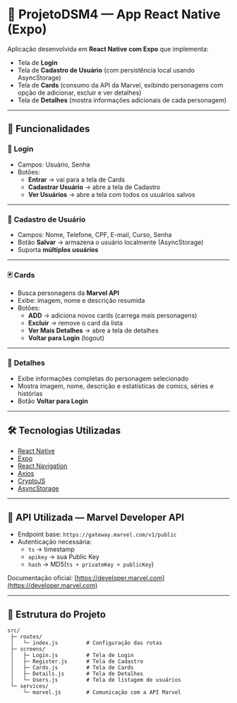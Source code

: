 # 📱 ProjetoDSM4 — App React Native (Expo)

Aplicação desenvolvida em **React Native com Expo** que implementa:

- Tela de **Login**
- Tela de **Cadastro de Usuário** (com persistência local usando AsyncStorage)
- Tela de **Cards** (consumo da API da Marvel, exibindo personagens com opção de adicionar, excluir e ver detalhes)
- Tela de **Detalhes** (mostra informações adicionais de cada personagem)

---

## 🚀 Funcionalidades

### 🔑 **Login**
- Campos: Usuário, Senha  
- Botões:  
  - **Entrar** → vai para a tela de Cards  
  - **Cadastrar Usuário** → abre a tela de Cadastro  
  - **Ver Usuários** → abre a tela com todos os usuários salvos  

---

### 📝 **Cadastro de Usuário**
- Campos: Nome, Telefone, CPF, E-mail, Curso, Senha  
- Botão **Salvar** → armazena o usuário localmente (AsyncStorage)  
- Suporta **múltiplos usuários**  

---

### 🃏 **Cards**
- Busca personagens da **Marvel API**  
- Exibe: imagem, nome e descrição resumida  
- Botões:  
  - **ADD** → adiciona novos cards (carrega mais personagens)  
  - **Excluir** → remove o card da lista  
  - **Ver Mais Detalhes** → abre a tela de detalhes  
  - **Voltar para Login** (logout)  

---

### 📖 **Detalhes**
- Exibe informações completas do personagem selecionado  
- Mostra imagem, nome, descrição e estatísticas de comics, séries e histórias  
- Botão **Voltar para Login**  

---

## 🛠️ Tecnologias Utilizadas

- [React Native](https://reactnative.dev/)  
- [Expo](https://expo.dev/)  
- [React Navigation](https://reactnavigation.org/)  
- [Axios](https://axios-http.com/)  
- [CryptoJS](https://www.npmjs.com/package/crypto-js)  
- [AsyncStorage](https://react-native-async-storage.github.io/async-storage/)  

---

## 🔗 API Utilizada — Marvel Developer API

- Endpoint base: `https://gateway.marvel.com/v1/public`  
- Autenticação necessária:  
  - `ts` → timestamp  
  - `apikey` → sua Public Key  
  - `hash` → MD5(`ts + privateKey + publicKey`)  

Documentação oficial: [https://developer.marvel.com](https://developer.marvel.com)

---

## 📂 Estrutura do Projeto

```
src/
 ├─ routes/
 │   └─ index.js         # Configuração das rotas
 ├─ screens/
 │   ├─ Login.js         # Tela de Login
 │   ├─ Register.js      # Tela de Cadastro
 │   ├─ Cards.js         # Tela de Cards
 │   ├─ Details.js       # Tela de Detalhes
 │   └─ Users.js         # Tela de listagem de usuários
 └─ services/
     └─ marvel.js        # Comunicação com a API Marvel
```
